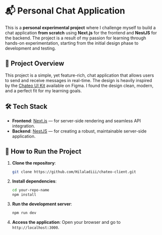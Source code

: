 # 📬 Personal Chat Application

This is a **personal experimental project** where I challenge myself to build a chat application **from scratch** using **Next.js** for the frontend and **NestJS** for the backend. The project is a result of my passion for learning through hands-on experimentation, starting from the initial design phase to development and testing.

## 🚀 Project Overview

This project is a simple, yet feature-rich, chat application that allows users to send and receive messages in real-time. The design is heavily inspired by the [Chateo UI Kit](<https://www.figma.com/design/AM1dXNHHl5T93ku1RVKV3t/Chateo-UI-Kit---Messenger-App-(Community)?node-id=1-153&t=ZMofdcU82sADGEVg-0>) available on Figma. I found the design clean, modern, and a perfect fit for my learning goals.

## 🛠️ Tech Stack

- **Frontend**: [Next.js](https://nextjs.org/) — for server-side rendering and seamless API integration.
- **Backend**: [NestJS](https://nestjs.com/) — for creating a robust, maintainable server-side application.

## 📝 How to Run the Project

1. **Clone the repository**:

   ```bash
   git clone https://github.com/Hilaladiii/chateo-client.git
   ```

2. **Install dependencies**:

   ```bash
   cd your-repo-name
   npm install
   ```

3. **Run the development server**:

   ```bash
   npm run dev
   ```

4. **Access the application**:
   Open your browser and go to `http://localhost:3000`.
